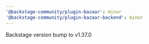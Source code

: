 ```yaml
---
'@backstage-community/plugin-bazaar': minor
'@backstage-community/plugin-bazaar-backend': minor
---
```


Backstage version bump to v1.37.0
